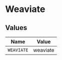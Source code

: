 # Weaviate


## Values

| Name       | Value      |
| ---------- | ---------- |
| `WEAVIATE` | weaviate   |